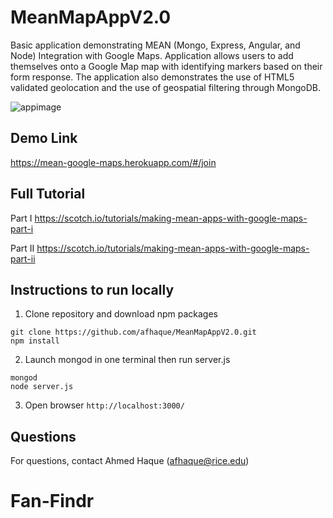 # MeanMapAppV2.0
Basic application demonstrating MEAN (Mongo, Express, Angular, and Node) Integration with Google Maps. Application allows users to add themselves onto a Google Map map with identifying markers based on their form response. The application also demonstrates the use of HTML5 validated geolocation and the use of geospatial filtering through MongoDB. 

![appimage](https://raw.githubusercontent.com/afhaque/MeanMapAppV2.0/master/Resources/AppImage.png)

## Demo Link

https://mean-google-maps.herokuapp.com/#/join

## Full Tutorial
Part I
https://scotch.io/tutorials/making-mean-apps-with-google-maps-part-i
 
Part II
https://scotch.io/tutorials/making-mean-apps-with-google-maps-part-ii
 
## Instructions to run locally 

1) Clone repository and download npm packages 

```
git clone https://github.com/afhaque/MeanMapAppV2.0.git
npm install
```

2) Launch mongod in one terminal then run server.js

````
mongod
node server.js
````

3) Open browser `http://localhost:3000/`

## Questions

For questions, contact Ahmed Haque (afhaque@rice.edu)

# Fan-Findr
